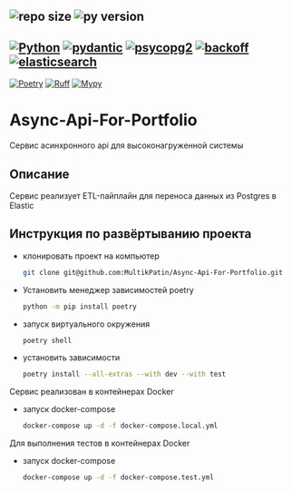 ![repo size](https://img.shields.io/github/repo-size/foxygen-d/cat_charity_fund)
![py version](https://img.shields.io/pypi/pyversions/3)
-----
[![Python](https://img.shields.io/badge/Python-3.9|3.10|3.11-blue?style=flat&logo=python&logoColor=white)](https://www.python.org/)
[![pydantic](https://img.shields.io/badge/pydantic-2.6.3-blue?style=flat&logo=python&logoColor=white)](https://pypi.org/project/pydantic/2.6.3/)
[![psycopg2](https://img.shields.io/badge/psycopg2-2.9.9-blue?style=flat&logo=python&logoColor=white)](https://pypi.org/project/psycopg2/2.9.9/)
[![backoff](https://img.shields.io/badge/backoff-2.2.1-blue?style=flat&logo=python&logoColor=white)](https://pypi.org/project/backoff/2.2.1/)
[![elasticsearch](https://img.shields.io/badge/elasticsearch-8.12.1-blue?style=flat&logo=python&logoColor=white)](https://pypi.org/project/elasticsearch/8.12.1/)
---
[![Poetry](https://img.shields.io/badge/Poetry-used-green?style=flat&logo=python&logoColor=white)](https://pypi.org/project/poetry/)
[![Ruff](https://img.shields.io/badge/Ruff-used-green?style=flat&logo=python&logoColor=white)](https://pypi.org/project/ruff/)
[![Mypy](https://img.shields.io/badge/Mypy-used-green?style=flat&logo=python&logoColor=white)](https://pypi.org/project/mypy/)


# Async-Api-For-Portfolio
Сервис асинхронного api для высоконагруженной системы 

## Описание

Сервис реализует ETL-пайплайн для переноса данных из Postgres в Elastic


## Инструкция по развёртыванию проекта

* клонировать проект на компьютер
    ```bash
    git clone git@github.com:MultikPatin/Async-Api-For-Portfolio.git
    ```
* Установить менеджер зависимостей poetry
    ```bash
    python -m pip install poetry
    ```
* запуск виртуального окружения
    ```bash
    poetry shell
    ```
* установить зависимости
    ```bash
    poetry install --all-extras --with dev --with test
    ```
Сервис реализован в контейнерах Docker  

* запуск docker-compose
    ```bash
    docker-compose up -d -f docker-compose.local.yml
    ```
Для выполнения тестов в контейнерах Docker  

* запуск docker-compose
    ```bash
    docker-compose up -d -f docker-compose.test.yml
    ```
